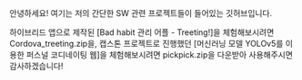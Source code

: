 안녕하세요!
여기는 저의 간단한 SW 관련 프로젝트들이 들어있는 깃허브입니다.

하이브리드 앱으로 제작된 [Bad habit 관리 어플 - Treeting!]을 체험해보시려면 Cordova_treeting.zip을,
캡스톤 프로젝트로 진행했던 [머신러닝 모델 YOLOv5를 이용한 퍼스널 코디네이팅 웹]을 체험해보시려면 
pickpick.zip을 다운받아 사용해주시면 감사하겠습니다!

